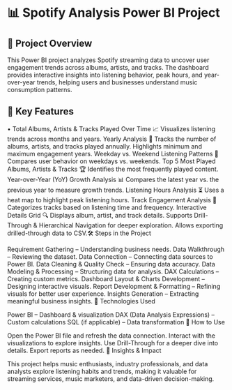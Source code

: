 
# 📊 Spotify Analysis Power BI Project

## 🎯 Project Overview

This Power BI project analyzes Spotify streaming data to uncover user engagement trends across albums, artists, and tracks. 
The dashboard provides interactive insights into listening behavior, peak hours, and year-over-year trends, helping users and businesses understand music consumption patterns.

## 📌 Key Features
• Total Albums, Artists & Tracks Played Over Time 📈
Visualizes listening trends across months and years.
Yearly Analysis 📅
Tracks the number of albums, artists, and tracks played annually.
Highlights minimum and maximum engagement years.
Weekday vs. Weekend Listening Patterns 🔄
Compares user behavior on weekdays vs. weekends.
Top 5 Most Played Albums, Artists & Tracks 🏆
Identifies the most frequently played content.
Year-over-Year (YoY) Growth Analysis 📊
Compares the latest year vs. the previous year to measure growth trends.
Listening Hours Analysis ⏳
Uses a heat map to highlight peak listening hours.
Track Engagement Analysis 🎯
Categorizes tracks based on listening time and frequency.
Interactive Details Grid 🔍
Displays album, artist, and track details.
Supports Drill-Through & Hierarchical Navigation for deeper exploration.
Allows exporting drilled-through data to CSV.🛠️ Steps in the Project

Requirement Gathering – Understanding business needs.
Data Walkthrough – Reviewing the dataset.
Data Connection – Connecting data sources to Power BI.
Data Cleaning & Quality Check – Ensuring data accuracy.
Data Modeling & Processing – Structuring data for analysis.
DAX Calculations – Creating custom metrics.
Dashboard Layout & Charts Development – Designing interactive visuals.
Report Development & Formatting – Refining visuals for better user experience.
Insights Generation – Extracting meaningful business insights.
🚀 Technologies Used

Power BI – Dashboard & visualization
DAX (Data Analysis Expressions) – Custom calculations
SQL (if applicable) – Data transformation
📂 How to Use

Open the Power BI file and refresh the data connection.
Interact with the visualizations to explore insights.
Use Drill-Through for a deeper dive into details.
Export reports as needed.
🎵 Insights & Impact

This project helps music enthusiasts, industry professionals, and data analysts explore listening habits and trends, making it valuable for streaming services, music marketers, and data-driven decision-making.

